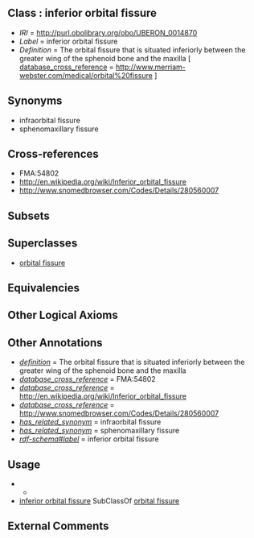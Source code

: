 
## Class : inferior orbital fissure

 * *IRI* = http://purl.obolibrary.org/obo/UBERON_0014870
 * *Label* = inferior orbital fissure
 * *Definition* = The orbital fissure that is situated inferiorly between the greater wing of the sphenoid bone and the maxilla [ [database_cross_reference](../../ef/oboInOwl#hasDbXref.md) = http://www.merriam-webster.com/medical/orbital%20fissure ]

## Synonyms

 * infraorbital fissure
 * sphenomaxillary fissure

## Cross-references

 * FMA:54802
 * http://en.wikipedia.org/wiki/Inferior_orbital_fissure
 * http://www.snomedbrowser.com/Codes/Details/280560007

## Subsets


## Superclasses

 * [orbital fissure](../../UBERON/71/UBERON_0006271.md)

## Equivalencies


## Other Logical Axioms


## Other Annotations

 * *[definition](../../IAO/15/IAO_0000115.md)* = The orbital fissure that is situated inferiorly between the greater wing of the sphenoid bone and the maxilla
 * *[database_cross_reference](../../ef/oboInOwl#hasDbXref.md)* = FMA:54802
 * *[database_cross_reference](../../ef/oboInOwl#hasDbXref.md)* = http://en.wikipedia.org/wiki/Inferior_orbital_fissure
 * *[database_cross_reference](../../ef/oboInOwl#hasDbXref.md)* = http://www.snomedbrowser.com/Codes/Details/280560007
 * *[has_related_synonym](../../ym/oboInOwl#hasRelatedSynonym.md)* = infraorbital fissure
 * *[has_related_synonym](../../ym/oboInOwl#hasRelatedSynonym.md)* = sphenomaxillary fissure
 * *[rdf-schema#label](../../el/rdf-schema#label.md)* = inferior orbital fissure

## Usage

 * -
 * [inferior orbital fissure](../../UBERON/70/UBERON_0014870.md) SubClassOf [orbital fissure](../../UBERON/71/UBERON_0006271.md)

## External Comments

